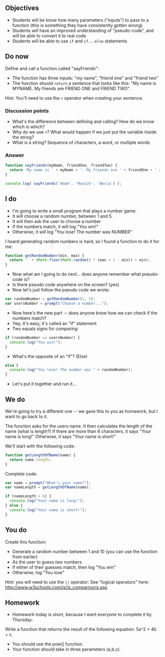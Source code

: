 ## Objectives

- Students will be know how many parameters ("inputs") to pass to a function (this is something they have consistently gotten wrong)
- Students will have an improved understanding of "pseudo-code", and will be able to convert it to real code
- Students will be able to use `if` and `if...else` statements

## Do now

Define and call a function called "sayFriends":

  - The function has three inputs: "my name", "friend one" and "friend two"
  - The function should `return` a sentence that looks like this:
    "My name is MYNAME. My friends are FRIEND ONE and FRIEND TWO".

Hint: You'll need to use the `+` operator when creating your sentence.

### Discussion points

- What's the difference between defining and calling? How do we know which is which?
- Why do we use `+`? What would happen if we just put the variable inside the string?
- What is a string? Sequence of characters, a word, or multiple words

### Answer

```js
function sayFriends(myName, friendOne, friendTwo) {
  return 'My name is ' + myName + '. My friends are ' + friendOne + ' and ' + friendTwo + '.';
}

console.log( sayFriends('Adam', 'Manish', 'Becca') );
```

## I do

- I'm going to write a small program that plays a number game.
- It will choose a random number, between 1 and 5.
- It will then ask the user to choose a number
- If the numbers match, it will log "You win!"
- Otherwise, it will log "You lose! The number was NUMBER"

I heard generating random numbers is hard, so I found a function to do it for me:

```js
function getRandomNumber(min, max) {
  return '' + (Math.floor(Math.random() * (max + 1 - min)) + min);
}
```

- Now what am I going to do next... does anyone remember what pseudo-code is?
- Is there pseudo code anywhere on the screen? (yes)
- Now let's just follow the pseudo code we wrote:

```js
var randomNumber = getRandomNumber(1, 5);
var usersNumber = prompt("Choose a number...");
```

- Now here's the new part -- does anyone know how we can check if the numbers match?
- Yep, it's easy, it's called an "if" statement
- Two equals signs for _comparing_

```js
if (randomNumber == usersNumber) {
  console.log("You win!");
}
```

- What's the opposite of an "if"? (Else)

```js
else {
  console.log("You lose! The number was " + randomNumber);
}
```

- Let's put it together and run it... 

## We do

We're going to try a different one -- we gave this to you as homework, but I want to go back to it.

The function asks for the users name.
It then calculates the length of the name (what is length?)
If there are more than 6 characters, it says "Your name is long!"
Otherwise, it says "Your name is short!"

We'll start with the following code:

```js
function getLengthOfName(name) {
  return name.length;
}
```

Complete code:

```js
var name = prompt("What's your name?");
var nameLength = getLengthOfName(name);

if (nameLength > 6) {
  console.log("Your name is long!");
} else {
  console.log("Your name is short!");
}
```

## You do

Create this function:

- Generate a random number between 1 and 10 (you can use the function from earlier)
- As the user to guess *two* numbers
- If either of their guesses match, then log "You win"
- Otherwise, log "You lose"

Hint: you will need to use the `||` operator: See "logical operators" here: http://www.w3schools.com/js/js_comparisons.asp

## Homework

- Homework today is short, because I want everyone to complete it by Thursday:

Write a function that returns the result of the following equation: 5a^2 + 4b + c. 

- You should use the pow() function. 
- Your function should take in three parameters (a,b,c).
